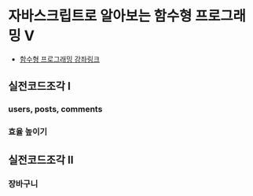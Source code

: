 # 자바스크립트로 알아보는 함수형 프로그래밍 Ⅴ
- [함수형 프로그래밍 강좌링크](https://www.inflearn.com/course/%ED%95%A8%EC%88%98%ED%98%95-%ED%94%84%EB%A1%9C%EA%B7%B8%EB%9E%98%EB%B0%8D/#)



## 실전코드조각 Ⅰ
### users, posts, comments
### 효율 높이기

## 실전코드조각 Ⅱ
### 장바구니

